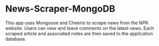 # News-Scraper-MongoDB

This app uses Mongoose and Cheerio to scrape news from the NPR website. Users can view and leave comments on the latest news. Each scraped article and associated notes are then saved to the application database.
